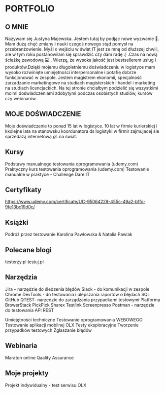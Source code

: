 # PORTFOLIO 

## O MNIE

Nazywam się Justyna Majewska. Jestem tutaj by podjąć nowe wyzwanie 💪. Mam dużą chęć zmiany i nauki czegoś nowego stąd pomysł na przebranżowienie. Myśl o wejściu w świat IT jest ze mną od dłuższej chwili, ale w tym roku postanowiłam się sprawdzić czy dam radę :) .Czas na nową ścieżkę zawodową 💻.. Wierzę, że wysoka jakość jest bestsellerem usług i produktów.Dzięki mojemu długoletniemu  doświadczeniu w logistyce mam wysoko rozwinięte umiejętności interpersonalne i potafię dobrze funkcjonować w zespole. Jestem magistrem ekonomii, specjalność zarzadzanie marketingowe na studiach magisterskich i handel i marketing na studiach licencjackich. Na tej stronie chciałbym podzielić się wszystkimi moimi doświadczeniami zdobytymi podczas osobistych studiów, kursów czy webinarów.

## MOJE DOŚWIADCZENIE 

Moje doświadczenie to ponad 15 lat w logistyce. 10 lat w firmie kurierskiej i kkolejne lata na stanowsku koordunatora ds logistyki w firmir zajmujacej sie sprzedażą internetową gł. na świat.


## Kursy

Podstawy manualnego testowania oprogramowania  (udemy.com)
Praktyczny kurs testowania oprogramowania  (udemy.com)
Testowanie manualne w praktyce - Challenge Dare IT


## Certyfikaty

https://www.udemy.com/certificate/UC-95064228-455c-49a2-b1fc-9fe13bc19d0c/

## Książki

Podróż przez testowanie Karolina Pawłowska & Natalia Pawlak


## Polecane blogi

testerzy.pl
testuj.pl

## Narzędzia

Jira – narzędzie do śledzenia błędów
Slack - do komunikacji w zespole
Chrome DevTools - do testowania i ulepszania raportów o błędach
SQL
GitHub
QTEST- narzedzie do zarządzania przypadkami testowymi
Platforma BrowerStack
PickPick
Sharex
Testlink
Screenpresso
Postman - narzędzie do testowania API REST

Umiejętności techniczne
Testowanie oprogramowania WEBOWEGO
Testowanie aplikacji mobilnej OLX 
Testy eksploracyjne
Tworzenie przypadków testowych
Zgłaszanie błędów

## Webinaria

Maraton online Qaality Assurance

## Moje projekty

Projekt indywidualny - test serwisu OLX
